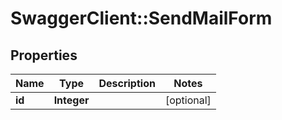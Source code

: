 # SwaggerClient::SendMailForm

## Properties
Name | Type | Description | Notes
------------ | ------------- | ------------- | -------------
**id** | **Integer** |  | [optional] 

